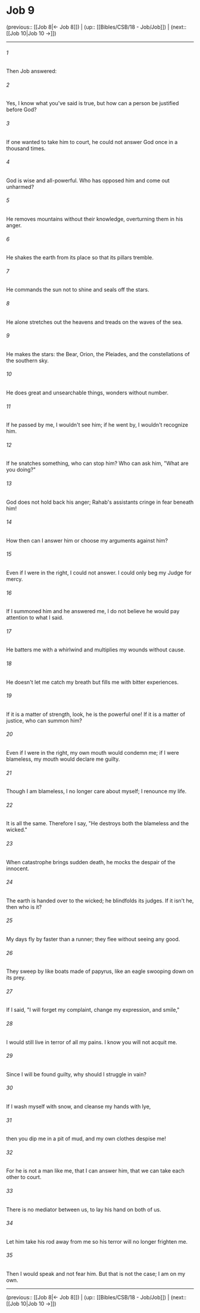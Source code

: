 # Job 9

(previous:: [[Job 8|← Job 8]]) | (up:: [[Bibles/CSB/18 - Job/Job]]) | (next:: [[Job 10|Job 10 →]])

***


###### 1 
Then Job answered: 

###### 2 
Yes, I know what you've said is true, but how can a person be justified before God? 

###### 3 
If one wanted to take him to court, he could not answer God once in a thousand times. 

###### 4 
God is wise and all-powerful. Who has opposed him and come out unharmed? 

###### 5 
He removes mountains without their knowledge, overturning them in his anger. 

###### 6 
He shakes the earth from its place so that its pillars tremble. 

###### 7 
He commands the sun not to shine and seals off the stars. 

###### 8 
He alone stretches out the heavens and treads on the waves of the sea. 

###### 9 
He makes the stars: the Bear, Orion, the Pleiades, and the constellations of the southern sky. 

###### 10 
He does great and unsearchable things, wonders without number. 

###### 11 
If he passed by me, I wouldn't see him; if he went by, I wouldn't recognize him. 

###### 12 
If he snatches something, who can stop him? Who can ask him, "What are you doing?" 

###### 13 
God does not hold back his anger; Rahab's assistants cringe in fear beneath him! 

###### 14 
How then can I answer him or choose my arguments against him? 

###### 15 
Even if I were in the right, I could not answer. I could only beg my Judge for mercy. 

###### 16 
If I summoned him and he answered me, I do not believe he would pay attention to what I said. 

###### 17 
He batters me with a whirlwind and multiplies my wounds without cause. 

###### 18 
He doesn't let me catch my breath but fills me with bitter experiences. 

###### 19 
If it is a matter of strength, look, he is the powerful one! If it is a matter of justice, who can summon him? 

###### 20 
Even if I were in the right, my own mouth would condemn me; if I were blameless, my mouth would declare me guilty. 

###### 21 
Though I am blameless, I no longer care about myself; I renounce my life. 

###### 22 
It is all the same. Therefore I say, "He destroys both the blameless and the wicked." 

###### 23 
When catastrophe brings sudden death, he mocks the despair of the innocent. 

###### 24 
The earth is handed over to the wicked; he blindfolds its judges. If it isn't he, then who is it? 

###### 25 
My days fly by faster than a runner; they flee without seeing any good. 

###### 26 
They sweep by like boats made of papyrus, like an eagle swooping down on its prey. 

###### 27 
If I said, "I will forget my complaint, change my expression, and smile," 

###### 28 
I would still live in terror of all my pains. I know you will not acquit me. 

###### 29 
Since I will be found guilty, why should I struggle in vain? 

###### 30 
If I wash myself with snow, and cleanse my hands with lye, 

###### 31 
then you dip me in a pit of mud, and my own clothes despise me! 

###### 32 
For he is not a man like me, that I can answer him, that we can take each other to court. 

###### 33 
There is no mediator between us, to lay his hand on both of us. 

###### 34 
Let him take his rod away from me so his terror will no longer frighten me. 

###### 35 
Then I would speak and not fear him. But that is not the case; I am on my own.

***

(previous:: [[Job 8|← Job 8]]) | (up:: [[Bibles/CSB/18 - Job/Job]]) | (next:: [[Job 10|Job 10 →]])
